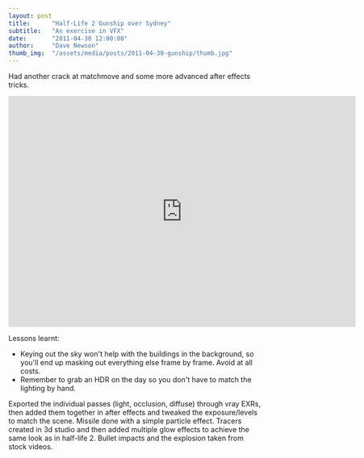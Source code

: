 ```yaml
---
layout: post
title:      "Half-Life 2 Gunship over Sydney"
subtitle:   "An exercise in VFX"
date:       "2011-04-30 12:00:00"
author:     "Dave Newson"
thumb_img:  "/assets/media/posts/2011-04-30-gunship/thumb.jpg"
---
```


Had another crack at matchmove and some more advanced after effects tricks.

<iframe width="688" height="458" src="http://www.youtube.com/embed/crr3qHWXSLQ" frameborder="0" allowfullscreen=""></iframe>

Lessons learnt:
  - Keying out the sky won't help with the buildings in the background, so you'll end up masking out everything else frame by frame. Avoid at all costs.
  - Remember to grab an HDR on the day so you don't have to match the lighting by hand.

Exported the individual passes (light, occlusion, diffuse) through vray EXRs, then added them together in after effects and tweaked the exposure/levels to match the scene. Missile done with a simple particle effect. Tracers created in 3d studio and then added multiple glow effects to achieve the same look as in half-life 2. Bullet impacts and the explosion taken from stock videos.
